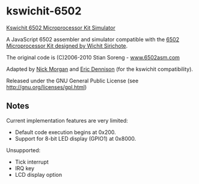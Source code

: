 # kswichit-6502

[Kswichit 6502 Microprocessor Kit Simulator](https://tiggerntatie.github.io/kswichit-6502/)

A JavaScript 6502 assembler and simulator compatible with the [6502 Microprocessor Kit designed by Wichit Sirichote](https://www.kswichit.com/6502/6502.html).

The original code is (C)2006-2010 Stian Soreng - www.6502asm.com

Adapted by [Nick Morgan](https://github.com/skilldrick/6502js) and [Eric Dennison](https://github.com/tiggerntatie/kswichit-6502) (for the kswichit compatibility).

Released under the GNU General Public License (see http://gnu.org/licenses/gpl.html)

## Notes

Current implementation features are very limited:

* Default code execution begins at 0x200.
* Support for 8-bit LED display (GPIO1) at 0x8000.

Unsupported:

* Tick interrupt
* IRQ key
* LCD display option

